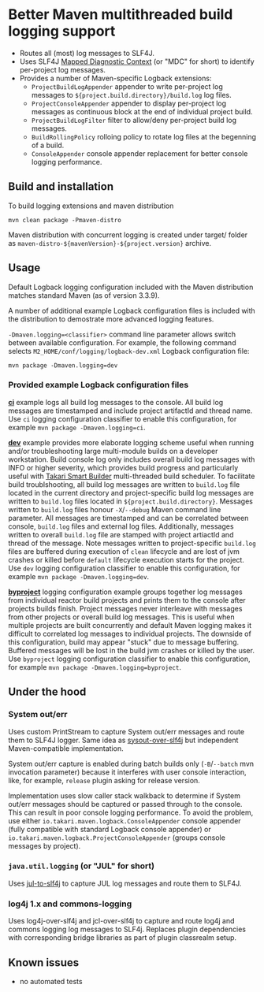 # Better Maven multithreaded build logging support


* Routes all (most) log messages to SLF4J.
* Uses SLF4J [Mapped Diagnostic Context](http://www.slf4j.org/manual.html#mdc) (or "MDC" for short) to identify per-project log messages.
* Provides a number of Maven-specific Logback extensions:
  * `ProjectBuildLogAppender` appender to write per-project log messages to `${project.build.directory}/build.log` log files.
  * `ProjectConsoleAppender` appender to display per-project log messages as continuous block at the end of individual project build.
  * `ProjectBuildLogFilter` filter to allow/deny per-project build log messages.
  * `BuildRollingPolicy` rolloing policy to rotate log files at the begenning of a build.
  * `ConsoleAppender` console appender replacement for better console logging performance.

## Build and installation

To build logging extensions and maven distribution

    mvn clean package -Pmaven-distro

Maven distribution with concurrent logging is created under target/ folder as `maven-distro-${mavenVersion}-${project.version}` archive.

## Usage

Default Logback logging configuration included with the Maven distribution matches standard Maven (as of version 3.3.9).

A number of additional example Logback configuration files is included with the distribution to demostrate more advanced logging features.

`-Dmaven.logging=<classifier>` command line parameter allows switch between available configuration. For example, the following command selects `M2_HOME/conf/logging/logback-dev.xml` Logback configuration file:

    mvn package -Dmaven.logging=dev

### Provided example Logback configuration files

[**ci**](src/main/distro/conf/logging/logback-ci.xml) example logs all build log messages to the console. All build log messages are timestamped and include project artifactId and thread name. Use `ci` logging configuration classifier to enable this configuration, for example `mvn package -Dmaven.logging=ci`.

[**dev**](src/main/distro/conf/logging/logback-dev.xml) example provides more elaborate logging scheme useful when running and/or troubleshooting large multi-module builds on a developer workstation. Build console log only includes overall build log messages with INFO or higher severity, which provides build progress and particularly useful with [Takari Smart Builder](https://github.com/takari/takari-smart-builder) multi-threaded build scheduler. To facilitate build troublshooting, all build log messages are written to `build.log` file located in the current directory and project-specific build log messages are written to `build.log` files located in `${project.build.directory}`. Messages written to `build.log` files honour `-X`/`--debug` Maven command line parameter. All messages are timestamped and can be correlated between console, `build.log` files and external log files. Additionally, messages written to overall `build.log` file are stamped with project artiactId and thread of the message. Note messages written to project-specific `build.log` files are buffered during execution of `clean` lifecycle and are lost of jvm crashes or killed before `default` lifecycle execution starts for the project. Use `dev` logging configuration classifier to enable this configuration, for example `mvn package -Dmaven.logging=dev`.

[**byproject**](src/main/distro/conf/logging/logback-byproject.xml) logging configuration example groups together log messages from individual reactor build projects and prints them to the console after projects builds finish. Project messages never interleave with messages from other projects or overall build log messages. This is useful when multiple projects are built concurrently and default Maven logging makes it difficult to correlated log messages to individual projects. The downside of this configuration, build may appear "stuck" due to message buffering. Buffered messages will be lost in the build jvm crashes or killed by the user. Use `byproject` logging configuration classifier to enable this configuration, for example `mvn package -Dmaven.logging=byproject`.

## Under the hood

### System out/err

Uses custom PrintStream to capture System out/err messages and route them to SLF4J logger. Same idea as [sysout-over-slf4j](http://projects.lidalia.org.uk/sysout-over-slf4j/) but independent Maven-compatible implementation.

System out/err capture is enabled during batch builds only (`-B`/`--batch` mvn invocation parameter) because it interferes with user console interaction, like, for example, `release` plugin asking for release version.

Implementation uses slow caller stack walkback to determine if System out/err messages should be captured or passed through to the console. This can result in poor console logging performance. To avoid the problem, use either `io.takari.maven.logback.ConsoleAppender` console appender (fully compatible with standard Logback console appender) or `io.takari.maven.logback.ProjectConsoleAppender` (groups console messages by project).

### `java.util.logging` (or "JUL" for short)

Uses [jul-to-slf4j](http://www.slf4j.org/legacy.html#jul-to-slf4j) to capture  JUL log messages and route them to SLF4J.

### log4j 1.x and commons-logging

Uses log4j-over-slf4j and jcl-over-slf4j to capture and route log4j and commons logging log messages to SLF4j. Replaces plugin dependencies with corresponding bridge libraries as part of plugin classrealm setup. 

## Known issues

* no automated tests
